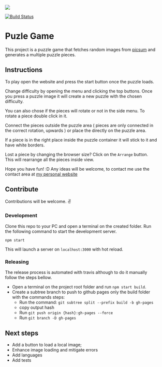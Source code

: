 ![](https://github.com/diogoperes/puzzle/blob/master/site/img/puzzle.gif)

[![Build Status](https://travis-ci.org/diogoperes/puzzle.svg?branch=master)](https://travis-ci.org/diogoperes/puzzle)

# Puzle Game

This project is a puzzle game that fetches random images from [picsum](https://picsum.photos/) and generates a multiple puzzle pieces.


## Instructions

To play open the website and press the start button once the puzzle loads.

Change difficulty by opening the menu and clicking the top buttons. 
Once you press a puzzle image it will create a new puzzle with the chosen difficulty.

You can also chose if the pieces will rotate or not in the side menu. To rotate a piece double click in it.

Connect the pieces outside the puzzle area ( pieces are only connected in the correct rotation, upwards ) or place the directly on the puzzle area.

If a piece is in the right place inside the puzzle container it will stick to it and have white borders.

Lost a piece by changing the browser size? Click on the `Arrange` button. This will rearrange all the pieces inside view.

Hope you have fun! :D Any ideas will be welcome, to contact me use the contact area at [my personal website](http://www.mrperes.com/)

## Contribute

Contributions will be welcome. :v:

### Development

Clone this repo to your PC and open a terminal on the created folder.
Run the following command to start the development server.

```
npm start
```

This will launch a server on `localhost:3000` with hot reload.

### Releasing

The release process is automated with travis although to do it manually follow the steps bellow.

* Open a terminal on the project root folder and run `npm start build`.
* Create a subtree branch to push to github pages only the build folder with the commands steps:
  * Run the command: `git subtree split --prefix build -b gh-pages`
  * copy output hash
  * Run `git push origin {hash}:gh-pages --force`
  * Run `git branch -D gh-pages`

## Next steps

* Add a button to load a local image;
* Enhance image loading and mitigate errors
* Add languages
* Add tests
